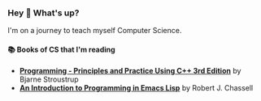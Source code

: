 ### Hey 👾 What's up?
I'm on a journey to teach myself Computer Science.

#### 📚 Books of CS that I'm reading
- **[Programming - Principles and Practice Using C++ 3rd Edition](https://www.stroustrup.com/PPP3.html)** by Bjarne Stroustrup
- **[An Introduction to Programming in Emacs Lisp](https://www.gnu.org/software/emacs/manual/html_node/eintr/index.html)** by Robert J. Chassell
